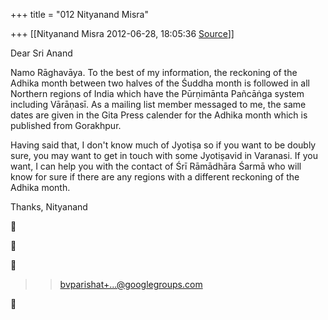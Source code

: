+++
title = "012 Nityanand Misra"

+++
[[Nityanand Misra	2012-06-28, 18:05:36 [Source](https://groups.google.com/g/bvparishat/c/IIPxyn8_obQ)]]



Dear Sri Anand  
  
Namo Rāghavāya. To the best of my information, the reckoning of the Adhika month between two halves of the Śuddha month is followed in all Northern regions of India which have the Pūrṇimānta Pañcāṅga system including Vārāṇasī. As a mailing list member messaged to me, the same dates are given in the Gita Press calender for the Adhika month which is published from Gorakhpur.  
  
Having said that, I don't know much of Jyotiṣa so if you want to be doubly sure, you may want to get in touch with some Jyotiṣavid in Varanasi. If you want, I can help you with the contact of Śrī Rāmādhāra Śarmā who will know for sure if there are any regions with a different reckoning of the Adhika month.  
  
Thanks, Nityanand  
  







> 
> > 
> > [bvparishat+...@googlegroups.com]()  
> > 
> > 




